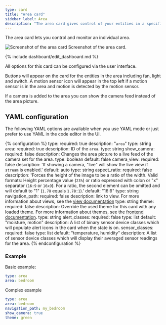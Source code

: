 ```yaml
---
type: card
title: "Area card"
sidebar_label: Area
description: "The area card gives control of your entities in a specified area."
---
```


The area card lets you control and monitor an individual area.

<p class='img'>
  <img src='/images/dashboards/area-card.png' alt='Screenshot of the area card'>
  Screenshot of the area card.
</p>

{% include dashboard/edit_dashboard.md %}

All options for this card can be configured via the user interface.

Buttons will appear on the card for the entities in the area including fan, light and switch. A motion sensor icon will appear in the top left if a motion sensor is in the area and motion is detected by the motion sensor.

If a camera is added to the area you can show the camera feed instead of the area picture.

## YAML configuration

The following YAML options are available when you use YAML mode or just prefer to use YAML in the code editor in the UI.

{% configuration %}
type:
  required: true
  description: "`area`"
  type: string
area:
  required: true
  description: ID of the `area`.
  type: string
show_camera: 
  required: false
  description: Changes the area picture to a live feed of the camera set for the area.
  type: boolean
  default: false
camera_view:
  required: false
  description: 'If showing a camera, "live" will show the live view if `stream` is enabled.'
  default: auto
  type: string
aspect_ratio:
  required: false
  description: 'Forces the height of the image to be a ratio of the width. Valid formats: Height percentage value (`23%`) or ratio expressed with colon or "x" separator (`16:9` or `16x9`). For a ratio, the second element can be omitted and will default to "1" (`1.78` equals `1.78:1`).'
  default: "16:9"
  type: string
navigation_path:
  required: false
  description: link to view. For more information about views, see the [view documentation](/dashboards/views/)
  type: string
theme:
  required: false
  description: Override the used theme for this card with any loaded theme. For more information about themes, see the [frontend documentation](/integrations/frontend/).
  type: string
alert_classes:
  required: false
  type: list
  default: "moisture, motion"
  description: A list of binary sensor device classes which will populate alert icons in the card when the state is on.
sensor_classes:
  required: false
  type: list
  default: "temperature, humidity"
  description: A list of sensor device classes which will display their averaged sensor readings for the area. 
{% endconfiguration %}

### Example

Basic example:

```yaml
type: area
area: bedroom
```

Complex example

```yaml
type: area
area: bedroom
navigation_path: my_bedroom
show_camera: true
theme: green
```
